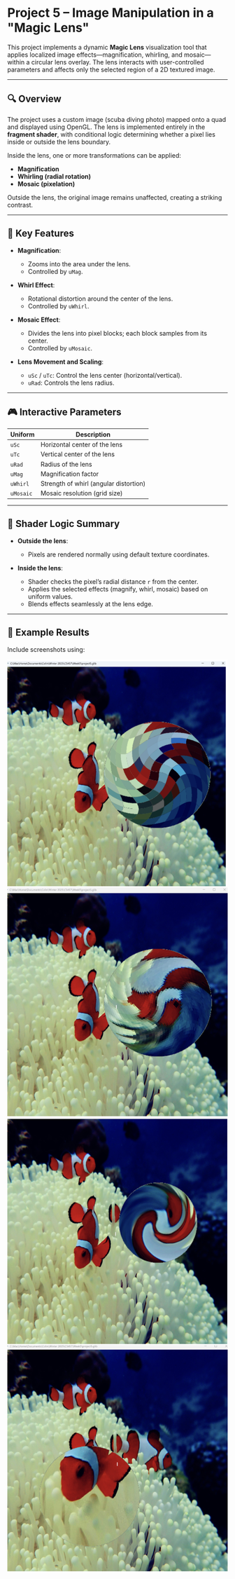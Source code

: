 # Project 5 – Image Manipulation in a "Magic Lens"

This project implements a dynamic **Magic Lens** visualization tool that applies localized image effects—magnification, whirling, and mosaic—within a circular lens overlay. The lens interacts with user-controlled parameters and affects only the selected region of a 2D textured image.

---

## 🔍 Overview

The project uses a custom image (scuba diving photo) mapped onto a quad and displayed using OpenGL. The lens is implemented entirely in the **fragment shader**, with conditional logic determining whether a pixel lies inside or outside the lens boundary.

Inside the lens, one or more transformations can be applied:
- **Magnification**
- **Whirling (radial rotation)**
- **Mosaic (pixelation)**

Outside the lens, the original image remains unaffected, creating a striking contrast.

---

## 🧠 Key Features

- **Magnification**:
  - Zooms into the area under the lens.
  - Controlled by `uMag`.

- **Whirl Effect**:
  - Rotational distortion around the center of the lens.
  - Controlled by `uWhirl`.

- **Mosaic Effect**:
  - Divides the lens into pixel blocks; each block samples from its center.
  - Controlled by `uMosaic`.

- **Lens Movement and Scaling**:
  - `uSc` / `uTc`: Control the lens center (horizontal/vertical).
  - `uRad`: Controls the lens radius.

---

## 🎮 Interactive Parameters

| Uniform    | Description                              |
|------------|------------------------------------------|
| `uSc`      | Horizontal center of the lens            |
| `uTc`      | Vertical center of the lens              |
| `uRad`     | Radius of the lens                       |
| `uMag`     | Magnification factor                     |
| `uWhirl`   | Strength of whirl (angular distortion)   |
| `uMosaic`  | Mosaic resolution (grid size)            |

---

## 🧪 Shader Logic Summary

- **Outside the lens**:
  - Pixels are rendered normally using default texture coordinates.
  
- **Inside the lens**:
  - Shader checks the pixel’s radial distance `r` from the center.
  - Applies the selected effects (magnify, whirl, mosaic) based on uniform values.
  - Blends effects seamlessly at the lens edge.

---

## 📸 Example Results

Include screenshots using:


![Magic Lens – Magnification](images/proj05.01.png)
![Magic Lens – Whirl](images/proj05.02.png)
![Magic Lens – Mosaic](images/proj05.03.png)
![Magic Lens](images/proj05.04.png)
